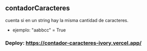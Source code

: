 ## contadorCaracteres

cuenta si en un string hay la misma cantidad de caracteres.
- ejemplo: "aabbcc" = True 

 ### Deploy: https://contador-caracteres-ivory.vercel.app/
